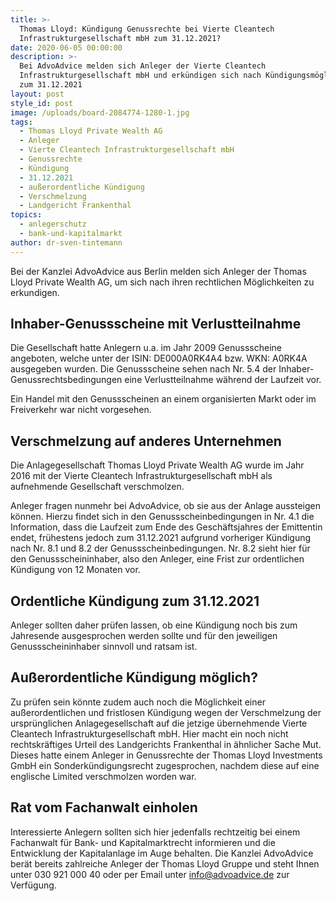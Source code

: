 ```yaml
---
title: >-
  Thomas Lloyd: Kündigung Genussrechte bei Vierte Cleantech
  Infrastrukturgesellschaft mbH zum 31.12.2021?
date: 2020-06-05 00:00:00
description: >-
  Bei AdvoAdvice melden sich Anleger der Vierte Cleantech
  Infrastrukturgesellschaft mbH und erkündigen sich nach Kündigungsmöglichkeit
  zum 31.12.2021
layout: post
style_id: post
image: /uploads/board-2084774-1280-1.jpg
tags:
  - Thomas Lloyd Private Wealth AG
  - Anleger
  - Vierte Cleantech Infrastrukturgesellschaft mbH
  - Genussrechte
  - Kündigung
  - 31.12.2021
  - außerordentliche Kündigung
  - Verschmelzung
  - Landgericht Frankenthal
topics:
  - anlegerschutz
  - bank-und-kapitalmarkt
author: dr-sven-tintemann
---
```


Bei der Kanzlei AdvoAdvice aus Berlin melden sich Anleger der Thomas Lloyd Private Wealth AG, um sich nach ihren rechtlichen Möglichkeiten zu erkundigen.&nbsp;

## Inhaber-Genussscheine mit Verlustteilnahme

Die Gesellschaft hatte Anlegern u.a. im Jahr 2009 Genussscheine angeboten, welche unter der ISIN: DE000A0RK4A4 bzw. WKN: A0RK4A ausgegeben wurden. Die Genussscheine sehen nach Nr. 5.4 der Inhaber-Genussrechtsbedingungen eine Verlustteilnahme während der Laufzeit vor.&nbsp;

Ein Handel mit den Genussscheinen an einem organisierten Markt oder im Freiverkehr war nicht vorgesehen.&nbsp;

## Verschmelzung auf anderes Unternehmen

Die Anlagegesellschaft Thomas Lloyd Private Wealth AG wurde im Jahr 2016 mit der Vierte Cleantech Infrastrukturgesellschaft mbH als aufnehmende Gesellschaft verschmolzen.&nbsp;

Anleger fragen nunmehr bei AdvoAdvice, ob sie aus der Anlage aussteigen können. Hierzu findet sich in den Genussscheinbedingungen in Nr. 4.1 die Information, dass die Laufzeit zum Ende des Geschäftsjahres der Emittentin endet, frühestens jedoch zum 31.12.2021 aufgrund vorheriger Kündigung nach Nr. 8.1 und 8.2 der Genussscheinbedingungen. Nr. 8.2 sieht hier für den Genussscheininhaber, also den Anleger, eine Frist zur ordentlichen Kündigung von 12 Monaten vor.&nbsp;

## Ordentliche Kündigung zum 31.12.2021

Anleger sollten daher prüfen lassen, ob eine Kündigung noch bis zum Jahresende ausgesprochen werden sollte und für den jeweiligen Genussscheininhaber sinnvoll und ratsam ist.&nbsp;

## Au&szlig;erordentliche Kündigung möglich?

Zu prüfen sein könnte zudem auch noch die Möglichkeit einer au&szlig;erordentlichen und fristlosen Kündigung wegen der Verschmelzung der ursprünglichen Anlagegesellschaft auf die jetzige übernehmende Vierte Cleantech Infrastrukturgesellschaft mbH. Hier macht ein noch nicht rechtskräftiges Urteil des Landgerichts Frankenthal in ähnlicher Sache Mut. Dieses hatte einem Anleger in Genussrechte der Thomas Lloyd Investments GmbH ein Sonderkündigungsrecht zugesprochen, nachdem diese auf eine englische Limited verschmolzen worden war.&nbsp;

## Rat vom Fachanwalt einholen

Interessierte Anlegern sollten sich hier jedenfalls rechtzeitig bei einem Fachanwalt für Bank- und Kapitalmarktrecht informieren und die Entwicklung der Kapitalanlage im Auge behalten. Die Kanzlei AdvoAdvice berät bereits zahlreiche Anleger der Thomas Lloyd Gruppe und steht Ihnen unter 030 921 000 40 oder per Email unter info@advoadvice.de zur Verfügung.&nbsp;&nbsp;

&nbsp;